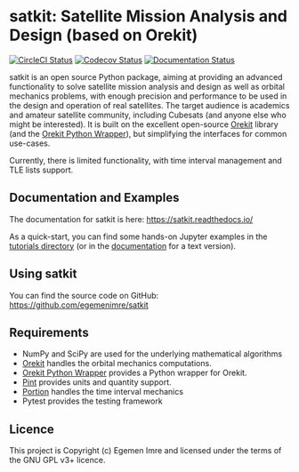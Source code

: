 # satkit: Satellite Mission Analysis and Design (based on Orekit)

[![CircleCI Status](https://img.shields.io/circleci/build/github/egemenimre/satkit/master?logo=circleci&label=CircleCI)](https://circleci.com/gh/egemenimre/satkit)
[![Codecov Status](https://codecov.io/gh/egemenimre/satkit/branch/master/graph/badge.svg)](https://codecov.io/gh/egemenimre/satkit)
[![Documentation Status](https://readthedocs.org/projects/satkit/badge/?version=latest)](https://satkit.readthedocs.io/en/latest/?badge=latest)

satkit is an open source Python package, aiming at providing an advanced functionality to solve satellite mission
analysis and design as well as orbital mechanics problems, with enough precision and performance to be used in the
design and operation of real satellites. The target audience is academics and amateur satellite community, including
Cubesats (and anyone else who might be interested). It is built on the excellent
open-source [Orekit](https://www.orekit.org) library (and
the [Orekit Python Wrapper](https://gitlab.orekit.org/orekit-labs/python-wrapper)), but simplifying the interfaces for
common use-cases.

Currently, there is limited functionality, with time interval management and TLE lists support.

## Documentation and Examples

The documentation for satkit is here: <https://satkit.readthedocs.io/>

As a quick-start, you can find some hands-on Jupyter examples in the [tutorials directory](https://github.com/egemenimre/satkit/tree/master/docs/tutorials) (or in the [documentation](https://satkit.readthedocs.io/en/latest/tutorials.html) for a text version).


## Using satkit

You can find the source code on GitHub: <https://github.com/egemenimre/satkit>


## Requirements

- NumPy and SciPy are used for the underlying mathematical algorithms
- [Orekit](https://www.orekit.org) handles the orbital mechanics computations.
- [Orekit Python Wrapper](https://gitlab.orekit.org/orekit-labs/python-wrapper) provides a Python wrapper for Orekit.
- [Pint](https://github.com/hgrecco/pint) provides units and quantity support.
- [Portion](https://github.com/AlexandreDecan/portion) handles the time interval mechanics
- Pytest provides the testing framework


## Licence

This project is Copyright (c) Egemen Imre and licensed under the terms of the GNU GPL v3+ licence.
